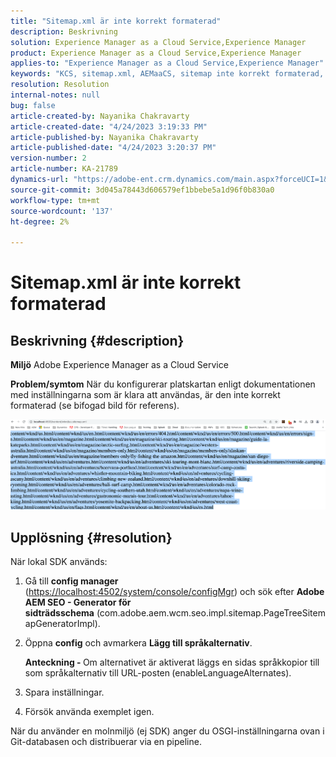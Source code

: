```yaml
---
title: "Sitemap.xml är inte korrekt formaterad"
description: Beskrivning
solution: Experience Manager as a Cloud Service,Experience Manager
product: Experience Manager as a Cloud Service,Experience Manager
applies-to: "Experience Manager as a Cloud Service,Experience Manager"
keywords: "KCS, sitemap.xml, AEMaaCS, sitemap inte korrekt formaterad, Page Tree Sitemap Generator, language alternate"
resolution: Resolution
internal-notes: null
bug: false
article-created-by: Nayanika Chakravarty
article-created-date: "4/24/2023 3:19:33 PM"
article-published-by: Nayanika Chakravarty
article-published-date: "4/24/2023 3:20:37 PM"
version-number: 2
article-number: KA-21789
dynamics-url: "https://adobe-ent.crm.dynamics.com/main.aspx?forceUCI=1&pagetype=entityrecord&etn=knowledgearticle&id=47b0c165-b3e2-ed11-a7c7-6045bd006239"
source-git-commit: 3d045a78443d606579ef1bbebe5a1d96f0b830a0
workflow-type: tm+mt
source-wordcount: '137'
ht-degree: 2%

---
```


# Sitemap.xml är inte korrekt formaterad

## Beskrivning {#description}

<b>Miljö</b>
Adobe Experience Manager as a Cloud Service


<b>Problem/symtom</b>
När du konfigurerar platskartan enligt dokumentationen med inställningarna som är klara att användas, är den inte korrekt formaterad (se bifogad bild för referens).

![](assets/___48b0c165-b3e2-ed11-a7c7-6045bd006239___.png)


## Upplösning {#resolution}


När lokal SDK används:

1. Gå till <b>config manager</b> ([https://localhost:4502/system/console/configMgr](http://localhost:4502/system/console/configMgr%29 "Följ länk")) och sök efter <b>Adobe AEM SEO - Generator för sidträdsschema</b> (com.adobe.aem.wcm.seo.impl.sitemap.PageTreeSitemapGeneratorImpl).


2. Öppna <b>config</b> och avmarkera <b>Lägg till språkalternativ</b>.



   <b>Anteckning - </b>Om alternativet är aktiverat läggs en sidas språkkopior till som språkalternativ till URL-posten<b> </b>(enableLanguageAlternates).


3. Spara inställningar.


4. Försök använda exemplet igen.


När du använder en molnmiljö (ej SDK) anger du OSGI-inställningarna ovan i Git-databasen och distribuerar via en pipeline.
